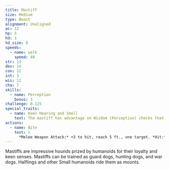 ```yaml
---
title: Mastiff
size: Medium
type: Beast
alignment: Unaligned
ac: 12
hp: 5
hd: 1
hd_size: 8
speeds:
  - name: walk
    speed: 40
str: 13
dex: 14
con: 12
int: 3
wis: 12
cha: 7
skills:
  - name: Perception
    bonus: 3
challenge: 0.125
special_traits:
  - name: Keen Hearing and Smell
    text: The mastiff has advantage on Wisdom (Perception) checks that rely on hearing or smell.
actions:
  - name: Bite
    text: >
      *Melee Weapon Attack:* +3 to hit, reach 5 ft., one target. *Hit:* 4 (1d6 + 1) piercing damage. If the target is a creature, it must succeed on a DC 11 Strength saving throw or be knocked prone.
---
```


Mastiffs are impressive hounds prized by humanoids for their loyalty and keen senses. Mastiffs can be trained as guard dogs, hunting dogs,  and war dogs. Halflings and other Small humanoids ride them as mounts.
